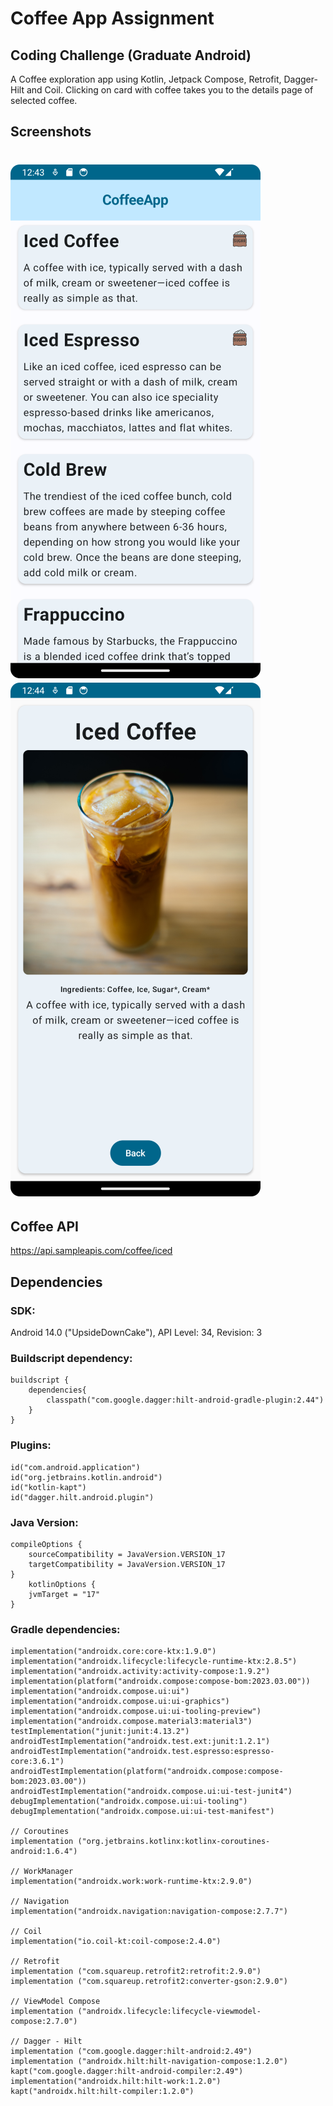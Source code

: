 # Coffee App Assignment
## Coding Challenge (Graduate Android)

A Coffee exploration app using Kotlin, Jetpack Compose, Retrofit, Dagger-Hilt and Coil. Clicking on card with coffee takes you to the details page of selected coffee.

## Screenshots

![alt text](https://github.com/filipo203/Coffee-App-Challenge/blob/main/screenshots/Screenshot_20240922_124351%20%5BRESIZED%5D.png)
![alt text](https://github.com/filipo203/Coffee-App-Challenge/blob/main/screenshots/Screenshot_20240922_124415%20%5BRESIZED%5D.png)
=======


## Coffee API
https://api.sampleapis.com/coffee/iced

## Dependencies

### SDK:
Android 14.0 ("UpsideDownCake"), API Level: 34, Revision: 3

### Buildscript dependency:

    buildscript {
        dependencies{
            classpath("com.google.dagger:hilt-android-gradle-plugin:2.44")
        }
    }

### Plugins:

    id("com.android.application")
    id("org.jetbrains.kotlin.android")
    id("kotlin-kapt")
    id("dagger.hilt.android.plugin")
    
### Java Version:

    compileOptions {
        sourceCompatibility = JavaVersion.VERSION_17
        targetCompatibility = JavaVersion.VERSION_17
    }
        kotlinOptions {
        jvmTarget = "17"
    }
    
    
### Gradle dependencies:

    implementation("androidx.core:core-ktx:1.9.0")
    implementation("androidx.lifecycle:lifecycle-runtime-ktx:2.8.5")
    implementation("androidx.activity:activity-compose:1.9.2")
    implementation(platform("androidx.compose:compose-bom:2023.03.00"))
    implementation("androidx.compose.ui:ui")
    implementation("androidx.compose.ui:ui-graphics")
    implementation("androidx.compose.ui:ui-tooling-preview")
    implementation("androidx.compose.material3:material3")
    testImplementation("junit:junit:4.13.2")
    androidTestImplementation("androidx.test.ext:junit:1.2.1")
    androidTestImplementation("androidx.test.espresso:espresso-core:3.6.1")
    androidTestImplementation(platform("androidx.compose:compose-bom:2023.03.00"))
    androidTestImplementation("androidx.compose.ui:ui-test-junit4")
    debugImplementation("androidx.compose.ui:ui-tooling")
    debugImplementation("androidx.compose.ui:ui-test-manifest")

    // Coroutines
    implementation ("org.jetbrains.kotlinx:kotlinx-coroutines-android:1.6.4")

    // WorkManager
    implementation("androidx.work:work-runtime-ktx:2.9.0")

    // Navigation
    implementation("androidx.navigation:navigation-compose:2.7.7")

    // Coil
    implementation("io.coil-kt:coil-compose:2.4.0")

    // Retrofit
    implementation ("com.squareup.retrofit2:retrofit:2.9.0")
    implementation ("com.squareup.retrofit2:converter-gson:2.9.0")

    // ViewModel Compose
    implementation ("androidx.lifecycle:lifecycle-viewmodel-compose:2.7.0")

    // Dagger - Hilt
    implementation ("com.google.dagger:hilt-android:2.49")
    implementation ("androidx.hilt:hilt-navigation-compose:1.2.0")
    kapt("com.google.dagger:hilt-android-compiler:2.49")
    implementation("androidx.hilt:hilt-work:1.2.0")
    kapt("androidx.hilt:hilt-compiler:1.2.0")
